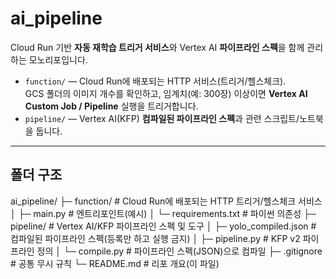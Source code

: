 # ai_pipeline

Cloud Run 기반 **자동 재학습 트리거 서비스**와 Vertex AI **파이프라인 스펙**을 함께 관리하는 모노리포입니다.

- `function/` — Cloud Run에 배포되는 HTTP 서비스(트리거/헬스체크).  
  GCS 폴더의 이미지 개수를 확인하고, 임계치(예: 300장) 이상이면 **Vertex AI Custom Job / Pipeline** 실행을 트리거합니다.
- `pipeline/` — Vertex AI(KFP) **컴파일된 파이프라인 스펙**과 관련 스크립트/노트북을 둡니다.  

---

## 폴더 구조

ai_pipeline/
├─ function/                 # Cloud Run에 배포되는 HTTP 트리거/헬스체크 서비스
│  ├─ main.py               # 엔트리포인트(예시)
│  └─ requirements.txt      # 파이썬 의존성
├─ pipeline/                # Vertex AI/KFP 파이프라인 스펙 및 도구
│  ├─ yolo_compiled.json    # 컴파일된 파이프라인 스펙(등록만 하고 실행 금지)
│  ├─ pipeline.py           # KFP v2 파이프라인 정의
│  └─ compile.py            # 파이프라인 스펙(JSON)으로 컴파일
├─ .gitignore               # 공통 무시 규칙
└─ README.md                # 리포 개요(이 파일)

